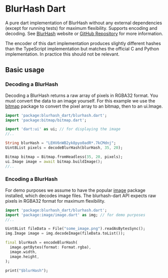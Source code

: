 # BlurHash Dart

A pure dart implementation of BlurHash without any external dependencies (except for
running tests) for maximum flexibility. Supports encoding and decoding. See
[BlurHash](https://blurha.sh/) website or [GitHub
Repository](https://github.com/woltapp/blurhash) for more information.

The encoder of this dart implementation produces slightly different hashes than the
TypeScript implementation but matches the official C and Python implementation. In
practice this should not be relevant.

## Basic usage

### Decoding a BlurHash

Decoding a BlurHash returns a raw array of pixels in RGBA32 format. You must convert
the data to an image yourself. For this example we use the
[bitmap](https://pub.dev/packages/bitmap) package to convert the pixel array to an
bitmap, then to an ui.Image.

```dart
import 'package:blurhash_dart/blurhash.dart';
import 'package:bitmap/bitmap.dart';

import 'dart:ui' as ui; // for displaying the image
//..

String blurHash = "LEHV6nWB2yk8pyo0adR*.7kCMdnj";
Uint8List pixels = decodeBlurHash(blurHash, 35, 20);

Bitmap bitmap = Bitmap.fromHeadless(35, 20, pixels);
ui.Image image = await bitmap.buildImage();
//..
```

### Encoding a BlurHash

For demo purposes we assume to have the popular [image](https://pub.dev/packages/image)
package installed, which decodes image files. The blurhash-dart API expects raw pixels
in RGBA32 format for maximum flexibility.

```dart
import 'package:blurhash_dart/blurhash.dart';
import 'package:image/image.dart' as img; // for demo purposes
//..

Uint8List fileData = File("some_image.png").readAsBytesSync();
img.Image image = img.decodeImage(fileData.toList());

final blurHash = encodeBlurHash(
  image.getBytes(format: Format.rgba),
  image.width,
  image.height,
);

print("$blurHash");
```
